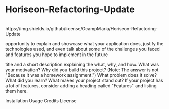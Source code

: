 # Horiseon-Refactoring-Update
<br>
https://img.shields.io/github/license/OcampMaria/Horiseon-Refactoring-Update

opportunity to explain and showcase what your application does, justify the technologies used, and even talk about some of the challenges you faced and features you hope to implement in the future

title and a short description explaining the what, why, and how.
 What was your motivation? Why did you build this project? (Note: The answer is not "Because it was a homework assignment.") What problem does it solve? What did you learn? What makes your project stand out? If your project has a lot of features, consider adding a heading called "Features" and listing them here.

Installation
Usage
Credits
License